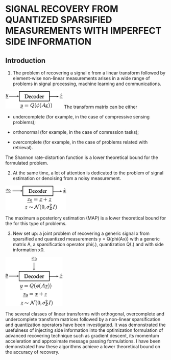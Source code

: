 # SIGNAL RECOVERY FROM QUANTIZED SPARSIFIED MEASUREMENTS WITH IMPERFECT SIDE INFORMATION


## Introduction
1) The problem of recovering a signal x from a linear transform followed by element-wise non-linear measurements arises in a wide range of problems in signal processing, machine learning and communications.
<img src="./fig/recovery.png" width="180">
The transform matrix can be either 

- undercomplete (for example, in the case of compressive sensing problems);

- orthonormal (for example, in the case of comression tasks);

- overcomplete (for example, in the case of problems related with retrieval).

The Shannon rate-distortion function is a lower theoretical bound for the formulated problem.

2) At the same time, a lot of attention is dedicated to the problem of signal estimation or denoising from a noisy measurement.
<img src="./fig/denoising.png" width="191">

The maximum a posteriory estimation (MAP) is a lower theoretical bound for the for this type of problems.

3) New set up: a joint problem of recovering a generic signal x from sparsified and quantized measurements y = Q(phi(Ax)) with a generic matrix A, a sparsification operator phi(.), quantization Q(.) and with side information x0.
<img src="./fig/new_setup.png" width="179">

The several classes of linear transforms with orthogonal, overcomplete and undercomplete transform matrices followed by a non-linear sparsification and quantization operators have been investigated.
It was demonstrated the usefulness of injecting side information into the optimization formulation of advanced recovering technique such as gradient descent, its momentum acceleration and approximate message passing formulations.
I have been demonstrated how these algorithms achieve a lower theoretical bound on the accuracy of recovery.